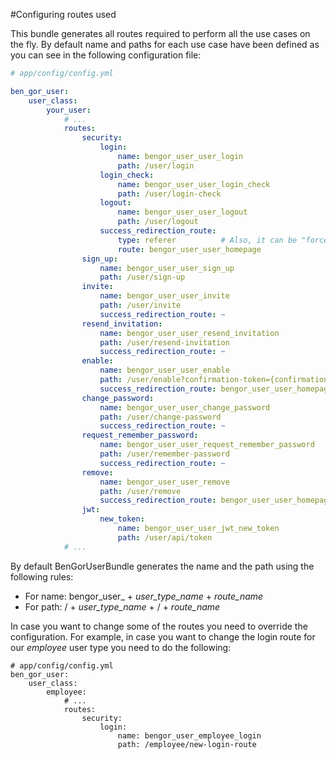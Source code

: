 #Configuring routes used

This bundle generates all routes required to perform all the use cases on the fly. By default name and paths for each
use case have been defined as you can see in the following configuration file:

```yml
# app/config/config.yml

ben_gor_user:
    user_class:
        your_user:
            # ...
            routes:
                security:
                    login:
                        name: bengor_user_user_login
                        path: /user/login
                    login_check:
                        name: bengor_user_user_login_check
                        path: /user/login-check
                    logout:
                        name: bengor_user_user_logout
                        path: /user/logout
                    success_redirection_route:
                        type: referer          # Also, it can be "force"
                        route: bengor_user_user_homepage
                sign_up:
                    name: bengor_user_user_sign_up
                    path: /user/sign-up
                invite:
                    name: bengor_user_user_invite
                    path: /user/invite
                    success_redirection_route: ~
                resend_invitation:
                    name: bengor_user_user_resend_invitation
                    path: /user/resend-invitation
                    success_redirection_route: ~
                enable:
                    name: bengor_user_user_enable
                    path: /user/enable?confirmation-token={confirmation-token}
                    success_redirection_route: bengor_user_user_homepage
                change_password:
                    name: bengor_user_user_change_password
                    path: /user/change-password
                    success_redirection_route: ~
                request_remember_password:
                    name: bengor_user_user_request_remember_password
                    path: /user/remember-password
                    success_redirection_route: ~
                remove:
                    name: bengor_user_user_remove
                    path: /user/remove
                    success_redirection_route: bengor_user_user_homepage
                jwt:
                    new_token:
                        name: bengor_user_user_jwt_new_token
                        path: /user/api/token
            # ...
```

By default BenGorUserBundle generates the name and the path using the following rules:

* For name: bengor_user_ + *user_type_name* + *route_name*
* For path: / + *user_type_name* + / + *route_name*

In case you want to change some of the routes you need to override the configuration. For example, in case you want to 
change the login route for our *employee* user type you need to do the following:

```
# app/config/config.yml
ben_gor_user:
    user_class:
        employee:
            # ...
            routes:
                security:
                    login:
                        name: bengor_user_employee_login
                        path: /employee/new-login-route

